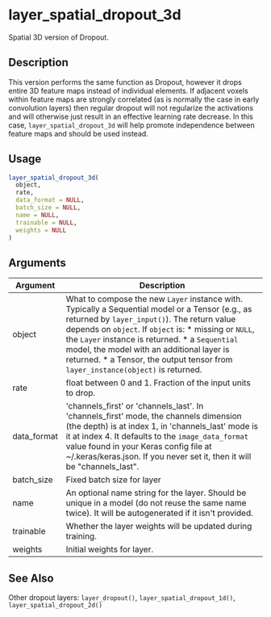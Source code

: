 # layer_spatial_dropout_3d


Spatial 3D version of Dropout.




## Description

This version performs the same function as Dropout, however it drops entire
3D feature maps instead of individual elements. If adjacent voxels within
feature maps are strongly correlated (as is normally the case in early
convolution layers) then regular dropout will not regularize the activations
and will otherwise just result in an effective learning rate decrease. In
this case, ``layer_spatial_dropout_3d`` will help promote independence between
feature maps and should be used instead.





## Usage
```r
layer_spatial_dropout_3d(
  object,
  rate,
  data_format = NULL,
  batch_size = NULL,
  name = NULL,
  trainable = NULL,
  weights = NULL
)
```




## Arguments


Argument      |Description
------------- |----------------
object | What to compose the new ``Layer`` instance with. Typically a Sequential model or a Tensor (e.g., as returned by ``layer_input()``). The return value depends on ``object``. If ``object`` is:   *  missing or `NULL`, the `Layer` instance is returned.  *  a `Sequential` model, the model with an additional layer is returned.  *  a Tensor, the output tensor from `layer_instance(object)` is returned.
rate | float between 0 and 1. Fraction of the input units to drop.
data_format | 'channels_first' or 'channels_last'. In 'channels_first' mode, the channels dimension (the depth) is at index 1, in 'channels_last' mode is it at index 4. It defaults to the ``image_data_format`` value found in your Keras config file at ~/.keras/keras.json. If you never set it, then it will be "channels_last".
batch_size | Fixed batch size for layer
name | An optional name string for the layer. Should be unique in a model (do not reuse the same name twice). It will be autogenerated if it isn't provided.
trainable | Whether the layer weights will be updated during training.
weights | Initial weights for layer.







## See Also

Other dropout layers: 
`layer_dropout()`,
`layer_spatial_dropout_1d()`,
`layer_spatial_dropout_2d()`



